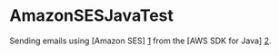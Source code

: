 AmazonSESJavaTest
=================

Sending emails using [Amazon SES] [1] from the [AWS SDK for Java] [2].

[1]: http://aws.amazon.com/ses/ "Amazon Simple Email Service (Amazon SES) (beta)"
[2]: http://aws.amazon.com/sdkforjava/ "AWS SDK for Java"